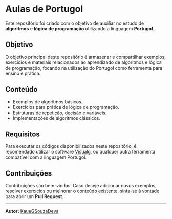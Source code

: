 # Aulas de Portugol

Este repositório foi criado com o objetivo de auxiliar no estudo de **algoritmos** e **lógica de programação** utilizando a linguagem **Portugol**.

## Objetivo

O objetivo principal deste repositório é armazenar e compartilhar exemplos, exercícios e materiais relacionados ao aprendizado de algoritmos e lógica de programação, focando na utilização do Portugol como ferramenta para ensino e prática.

## Conteúdo

- Exemplos de algoritmos básicos.
- Exercícios para prática de lógica de programação.
- Estruturas de repetição, decisão e variáveis.
- Implementações de algoritmos clássicos.

## Requisitos

Para executar os códigos disponibilizados neste repositório, é recomendado utilizar o software [Visualg](https://visualg3.com.br/), ou qualquer outra ferramenta compatível com a linguagem Portugol.

## Contribuições

Contribuições são bem-vindas! Caso deseje adicionar novos exemplos, resolver exercícios ou melhorar o conteúdo existente, sinta-se à vontade para abrir um **Pull Request**.

---

**Autor:** [KaueGSouzaDevs](https://github.com/KaueGSouzaDevs)
